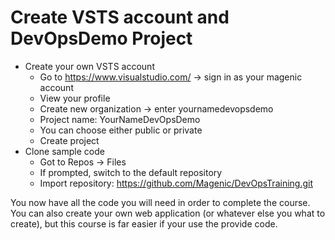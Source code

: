 # Create VSTS account and DevOpsDemo Project

* Create your own VSTS account
  * Go to https://www.visualstudio.com/ -> sign in as your magenic account
  * View your profile
  * Create new organization -> enter yournamedevopsdemo
  * Project name: YourNameDevOpsDemo
  * You can choose either public or private
  * Create project
* Clone sample code
  * Got to Repos -> Files
  * If prompted, switch to the default repository
  * Import repository: https://github.com/Magenic/DevOpsTraining.git

You now have all the code you will need in order to complete the course.  You can also create your own web application (or whatever else you what to create), but this course is far easier if your use the provide code.
